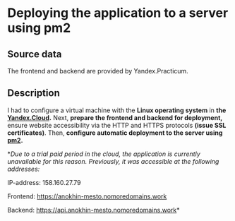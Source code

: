 # Deploying the application to a server using pm2

## Source data

The frontend and backend are provided by Yandex.Practicum.

## Description

I had to configure a virtual machine with the **Linux operating system** in **the [Yandex.Cloud](https://cloud.yandex.ru/).** Next, **prepare the frontend and backend for deployment,** ensure website accessibility via the HTTP and HTTPS protocols **(issue SSL certificates)**. Then, **configure automatic deployment to the server using [pm2](https://pm2.keymetrics.io/).**

**Due to a trial paid period in the cloud, the application is currently unavailable for this reason. Previously, it was accessible at the following addresses:*

IP-address: 158.160.27.79

Frontend: https://anokhin-mesto.nomoredomains.work

Backend: https://api.anokhin-mesto.nomoredomains.work*

